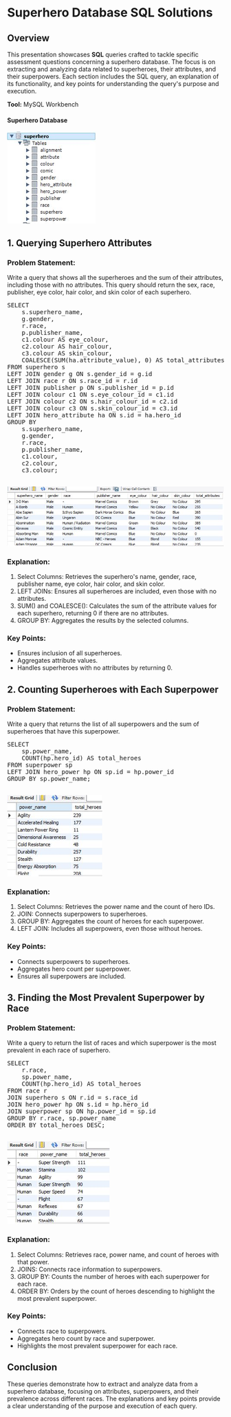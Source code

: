 # Superhero Database SQL Solutions

## Overview
This presentation showcases **SQL** queries crafted to tackle specific assessment questions concerning a superhero database. The focus is on extracting and analyzing data related to superheroes, their attributes, and their superpowers. Each section includes the SQL query, an explanation of its functionality, and key points for understanding the query's purpose and execution.

**Tool:** MySQL Workbench 

#### Superhero Database
![](Image/table.JPG)

## 1. Querying Superhero Attributes
### Problem Statement:
Write a query that shows all the superheroes and the sum of their attributes, including those with no attributes. This query should return the sex, race, publisher, eye color, hair color, and skin color of each superhero.

<pre>
SELECT 
    s.superhero_name, 
    g.gender, 
    r.race, 
    p.publisher_name, 
    c1.colour AS eye_colour, 
    c2.colour AS hair_colour, 
    c3.colour AS skin_colour,
    COALESCE(SUM(ha.attribute_value), 0) AS total_attributes
FROM superhero s
LEFT JOIN gender g ON s.gender_id = g.id
LEFT JOIN race r ON s.race_id = r.id
LEFT JOIN publisher p ON s.publisher_id = p.id
LEFT JOIN colour c1 ON s.eye_colour_id = c1.id
LEFT JOIN colour c2 ON s.hair_colour_id = c2.id
LEFT JOIN colour c3 ON s.skin_colour_id = c3.id
LEFT JOIN hero_attribute ha ON s.id = ha.hero_id
GROUP BY 
    s.superhero_name, 
    g.gender, 
    r.race, 
    p.publisher_name, 
    c1.colour, 
    c2.colour, 
    c3.colour;
  </pre>

![](Image/sol_1.JPG)


### Explanation:
1. Select Columns: Retrieves the superhero's name, gender, race, publisher name, eye color, hair color, and skin color.
2. LEFT JOINs: Ensures all superheroes are included, even those with no attributes.
3. SUM() and COALESCE(): Calculates the sum of the attribute values for each superhero, returning 0 if there are no attributes.
4. GROUP BY: Aggregates the results by the selected columns.

### Key Points:
- Ensures inclusion of all superheroes.
- Aggregates attribute values.
- Handles superheroes with no attributes by returning 0.


## 2. Counting Superheroes with Each Superpower
### Problem Statement:
Write a query that returns the list of all superpowers and the sum of superheroes that have this superpower.

<pre>
SELECT 
    sp.power_name,
    COUNT(hp.hero_id) AS total_heroes
FROM superpower sp
LEFT JOIN hero_power hp ON sp.id = hp.power_id
GROUP BY sp.power_name;
  </pre>

![](Image/sol_2.JPG)

### Explanation:
1. Select Columns: Retrieves the power name and the count of hero IDs.
2. JOIN: Connects superpowers to superheroes.
3. GROUP BY: Aggregates the count of heroes for each superpower.
4. LEFT JOIN: Includes all superpowers, even those without heroes.

### Key Points:
- Connects superpowers to superheroes.
- Aggregates hero count per superpower.
- Ensures all superpowers are included.


## 3. Finding the Most Prevalent Superpower by Race
### Problem Statement:
Write a query to return the list of races and which superpower is the most prevalent in each race of superhero.

<pre>
SELECT 
    r.race,
    sp.power_name,
    COUNT(hp.hero_id) AS total_heroes
FROM race r
JOIN superhero s ON r.id = s.race_id
JOIN hero_power hp ON s.id = hp.hero_id
JOIN superpower sp ON hp.power_id = sp.id
GROUP BY r.race, sp.power_name
ORDER BY total_heroes DESC;
  </pre>

![](Image/sol_3.JPG)

### Explanation:
1. Select Columns: Retrieves race, power name, and count of heroes with that power.
2. JOINS: Connects race information to superpowers.
3. GROUP BY: Counts the number of heroes with each superpower for each race.
4. ORDER BY: Orders by the count of heroes descending to highlight the most prevalent superpower.

### Key Points:
- Connects race to superpowers.
- Aggregates hero count by race and superpower.
- Highlights the most prevalent superpower for each race.

## Conclusion
These queries demonstrate how to extract and analyze data from a superhero database, focusing on attributes, superpowers, and their prevalence across different races. The explanations and key points provide a clear understanding of the purpose and execution of each query.
